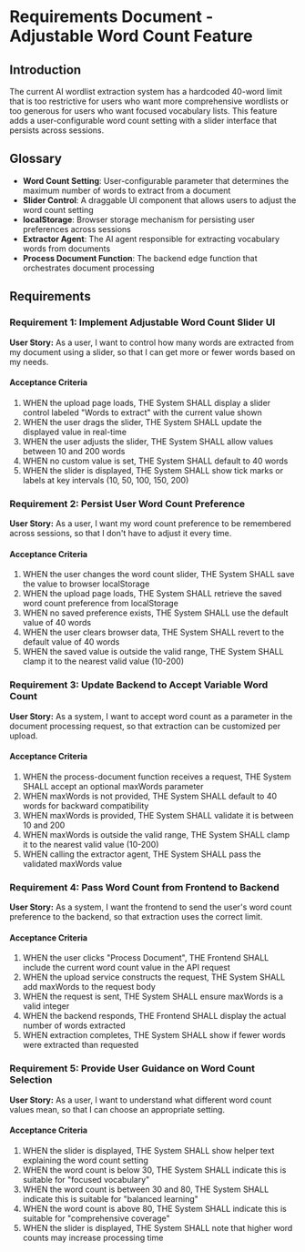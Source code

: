# Requirements Document - Adjustable Word Count Feature

## Introduction

The current AI wordlist extraction system has a hardcoded 40-word limit that is too restrictive for users who want more comprehensive wordlists or too generous for users who want focused vocabulary lists. This feature adds a user-configurable word count setting with a slider interface that persists across sessions.

## Glossary

- **Word Count Setting**: User-configurable parameter that determines the maximum number of words to extract from a document
- **Slider Control**: A draggable UI component that allows users to adjust the word count setting
- **localStorage**: Browser storage mechanism for persisting user preferences across sessions
- **Extractor Agent**: The AI agent responsible for extracting vocabulary words from documents
- **Process Document Function**: The backend edge function that orchestrates document processing

## Requirements

### Requirement 1: Implement Adjustable Word Count Slider UI

**User Story:** As a user, I want to control how many words are extracted from my document using a slider, so that I can get more or fewer words based on my needs.

#### Acceptance Criteria

1. WHEN the upload page loads, THE System SHALL display a slider control labeled "Words to extract" with the current value shown
2. WHEN the user drags the slider, THE System SHALL update the displayed value in real-time
3. WHEN the user adjusts the slider, THE System SHALL allow values between 10 and 200 words
4. WHEN no custom value is set, THE System SHALL default to 40 words
5. WHEN the slider is displayed, THE System SHALL show tick marks or labels at key intervals (10, 50, 100, 150, 200)

### Requirement 2: Persist User Word Count Preference

**User Story:** As a user, I want my word count preference to be remembered across sessions, so that I don't have to adjust it every time.

#### Acceptance Criteria

1. WHEN the user changes the word count slider, THE System SHALL save the value to browser localStorage
2. WHEN the upload page loads, THE System SHALL retrieve the saved word count preference from localStorage
3. WHEN no saved preference exists, THE System SHALL use the default value of 40 words
4. WHEN the user clears browser data, THE System SHALL revert to the default value of 40 words
5. WHEN the saved value is outside the valid range, THE System SHALL clamp it to the nearest valid value (10-200)

### Requirement 3: Update Backend to Accept Variable Word Count

**User Story:** As a system, I want to accept word count as a parameter in the document processing request, so that extraction can be customized per upload.

#### Acceptance Criteria

1. WHEN the process-document function receives a request, THE System SHALL accept an optional maxWords parameter
2. WHEN maxWords is not provided, THE System SHALL default to 40 words for backward compatibility
3. WHEN maxWords is provided, THE System SHALL validate it is between 10 and 200
4. WHEN maxWords is outside the valid range, THE System SHALL clamp it to the nearest valid value (10-200)
5. WHEN calling the extractor agent, THE System SHALL pass the validated maxWords value

### Requirement 4: Pass Word Count from Frontend to Backend

**User Story:** As a system, I want the frontend to send the user's word count preference to the backend, so that extraction uses the correct limit.

#### Acceptance Criteria

1. WHEN the user clicks "Process Document", THE Frontend SHALL include the current word count value in the API request
2. WHEN the upload service constructs the request, THE System SHALL add maxWords to the request body
3. WHEN the request is sent, THE System SHALL ensure maxWords is a valid integer
4. WHEN the backend responds, THE Frontend SHALL display the actual number of words extracted
5. WHEN extraction completes, THE System SHALL show if fewer words were extracted than requested

### Requirement 5: Provide User Guidance on Word Count Selection

**User Story:** As a user, I want to understand what different word count values mean, so that I can choose an appropriate setting.

#### Acceptance Criteria

1. WHEN the slider is displayed, THE System SHALL show helper text explaining the word count setting
2. WHEN the word count is below 30, THE System SHALL indicate this is suitable for "focused vocabulary"
3. WHEN the word count is between 30 and 80, THE System SHALL indicate this is suitable for "balanced learning"
4. WHEN the word count is above 80, THE System SHALL indicate this is suitable for "comprehensive coverage"
5. WHEN the slider is displayed, THE System SHALL note that higher word counts may increase processing time
